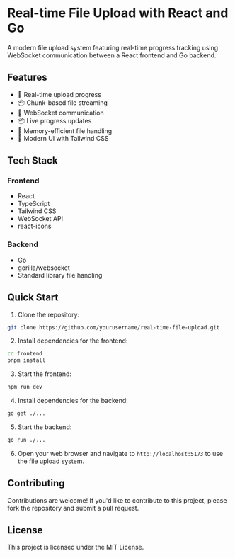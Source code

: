 # Real-time File Upload with React and Go

A modern file upload system featuring real-time progress tracking using WebSocket communication between a React frontend and Go backend.

## Features

- 🚀 Real-time upload progress
- 📦 Chunk-based file streaming
- 🔄 WebSocket communication
- 📦 Live progress updates
- 🎯 Memory-efficient file handling
- 💅 Modern UI with Tailwind CSS

## Tech Stack

### Frontend

- React
- TypeScript
- Tailwind CSS
- WebSocket API
- react-icons

### Backend

- Go
- gorilla/websocket
- Standard library file handling

## Quick Start

1. Clone the repository:

```bash
git clone https://github.com/yourusername/real-time-file-upload.git
```

2. Install dependencies for the frontend:

```bash
cd frontend
pnpm install
```

3. Start the frontend:

```bash
npm run dev
```

4. Install dependencies for the backend:

```bash
go get ./...
```

5. Start the backend:

```bash
go run ./...
```

6. Open your web browser and navigate to `http://localhost:5173` to use the file upload system.

## Contributing

Contributions are welcome! If you'd like to contribute to this project, please fork the repository and submit a pull request.

## License

This project is licensed under the MIT License.
